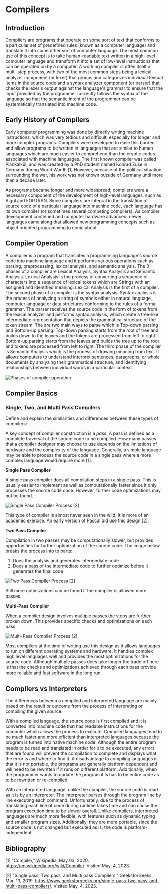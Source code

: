 # Compilers
## Introduction
Compilers are programs that operate on some sort of text that conforms to a particular set of predefined rules (known as a computer language) and translate it into some other sort of computer language.  The most common use of this concept is to take human-readable text written in a high-level computer language and transform it into a set of low-level instructions that can be operated on by a computer.    A working compiler is often itself a multi-step process, with two of the most common steps being a lexical analyzer component (or lexer) that groups and categorizes individual textual items in the source code and a syntax analyzer component (or parser) that checks the lexer's output against the language's grammar to ensure that the input provided by the programmer correctly follows the syntax of the language so that the semantic intent of the programmer can be systematically translated into machine code.

## Early History of Compilers
Early computer programming was done by directly writing machine instructions, which was very tedious and difficult, especially for longer and more complex programs.  Compilers were developed to ease this burden and allow programs to be written in languages that are similar to human languages which are much easier to comprehend than the cryptic codes associated with machine languages. The first known compiler was called Plankalkül, and was created by a PhD student named Konrad Zuse in Germany during World War II. [1]  However, because of the political situation surrounding the war, his work was not known outside of Germany until more than a decade later.

As programs became longer and more widespread, compilers were a necessary component of the development of high-level languages, such as Algol and FORTRAN.  Since compilers are integral in the translation of source code of a particular language into machine code, each language has its own compiler (or sometimes several competing compilers).  As compiler development continued and computer hardware advanced, newer languages came along that allowed new programming concepts such as object oriented programming to come about. 

## Compiler Operation
A compiler is a program that translates a programming language's source code into machine language and it performs various operations such as parsing, preprocessing, lexical analysis, and semantic analysis. The 3 phases of a compiler are Lexical Analysis, Syntax Analysis and Semantic Analysis. Lexical Analysis is the process of converting a sequence of characters into a sequence of lexical tokens which are Strings with an assigned and identified meaning. Lexical Analysis is the first of a compiler. The second phase of a compiler is the syntax analysis. Syntax analysis is the process of analyzing a string of symbols either in natural language, computer language or data structures conforming to the rules of a formal grammar. The parser receives the source code in the form of tokens from the lexical analyzer and performs syntax analysis, which create a tree-like intermediate representation that depicts the grammatical structure of the token stream. The are two main ways to parse which is Top-down parsing and Bottom-up parsing. Top-down parsing starts from the root of tree and builds down to the leaves and the tokens are processed from left to right. Bottom-up parsing starts from the leaves and builds the tree up to the root and tokens are processed from left to right. The third phase of the compiler is Semantic Analysis which is the process of drawing meaning from text. It allows computers to understand interpret sentences, paragraphs, or whole documents by analyzing their grammatical structure, and identifying relationships between individual words in a particular context.  

![Phases of compiler operation](/images/PhasesOperationsOfCompiler.png)

## Compiler Basics

### Single, Two, and Multi Pass Compilers

Define and explain the similarities and differences between these types of compilers:

A key concept of compiler construction is a _pass_. A pass is defined as a complete traversal of the source code to be compiled. How many passes that a compiler designer may choose to use depends on the limitations of hardware and the complexity of the language. Generally, a simple language may be able to process the source code in a single pass where a more complex language would require more [1].

**Single Pass Compiler**

A single pass compiler does all compilation steps in a single pass. This is usually easier to implement as well as computationally faster since it only processes the source code once. However, further code optimizations may not be found.

![Single Pass Compiler Process](images/single_pass_compiler_process.png) [2]

This type of compiler is almost never seen in the wild. It is more of an academic exercise. An early version of Pascal did use this design [2].

**Two Pass Compiler**

Compilation in two passes may be computationally slower, but provides opportunities for further optimization of the source code. The image below breaks the process into to parts:

1. Does the analysis and generates intermediate code
2. Does a pass of the intermediate code to further optimize before it generates the final code

![Two Pass Compiler Process](images/two_pass_compiler_process.png) [2]

Still more optimizations can be found if the compiler is allowed more passes.

**Multi-Pass Compiler**

When a compiler design involves multiple passes the steps are further broken down. This provides specific checks and optimizations on each pass.

![Multi-Pass Compiler Process](images/multi_pass_complier_process.png) [2]

Most compilers at the time of writing use this design as it allows languages to run on different operating systems and hardware. It handles complex high level languages well and provides the most optimizations for the source code. Although multiple passes does take longer the trade off here is that the checks and optimizations achieved through each pass provide more reliable and fast software in the long run.

## Compilers vs Interpreters   

The differences between a compiled and interpreted language are mainly based on the result or outcome from the process of interpreting or compiling the given source. 

With a compiled language, the source code is first compiled and it is converted into machine code that has readable instructions for the computer which allows the process to execute. Compiled languages tend to be much faster and more efficient than interpreted languages because the program is turned into native machine code. Although the entire program needs to be read and translated in order for it to be executed, any errors that are found will prevent the compilation to complete and displays what the error is and where to find it. A disadvantage to compiling languages is that it is not portable, the programs are generally platform dependent and will need to be rewritten if it runs on different platform. Additionally, when the programmer wants to update the program it is has to be entire code as to be rewritten or re-compiled.

With an interpreted language, unlike the compiler, the source code is read as it is by an interpreter. The interpreter parses through the program line by line executing each command. Unfortunately, due to the process of translating each line of code during runtime takes time and can cause the program execution time to be slower overall. Unlike compilers, interpreted languages are much more flexible, with features such as dynamic typing and smaller program sizes. Additionally, they are more portable, since the source code is not changed but executed as is, the code is platform-independent.

## Bibliography

[1] "Compiler," Wikipedia, May 03, 2020. https://en.wikipedia.org/wiki/Compiler.
Visited May, 4, 2023.

[2] "Single pass, Two pass, and Multi pass Compilers," GeeksforGeeks, Mar. 13, 2019. https://www.geeksforgeeks.org/single-pass-two-pass-and-multi-pass-compilers/. Visited May, 4, 2023.
